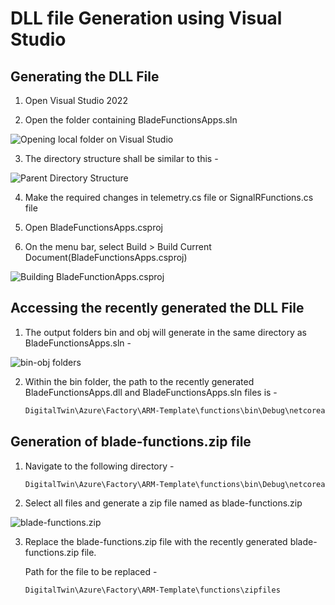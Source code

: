 # DLL file Generation using Visual Studio

## Generating the DLL File

1. Open Visual Studio 2022

2. Open the folder containing BladeFunctionsApps.sln
   
![Opening local folder on Visual Studio](https://github.com/hemantjuyal/DigitalTwin/assets/94553271/2acf2f31-00a7-4b73-a13e-1beca849b90b)

3. The directory structure shall be similar to this -

![Parent Directory Structure](https://github.com/hemantjuyal/DigitalTwin/assets/94553271/0283ea17-c53d-47fc-a2a3-8488f15123ea)

4. Make the required changes in telemetry.cs file or SignalRFunctions.cs file

5. Open BladeFunctionsApps.csproj
   
6. On the menu bar, select Build > Build Current Document(BladeFunctionsApps.csproj)

![Building BladeFunctionApps.csproj](https://github.com/hemantjuyal/DigitalTwin/assets/94553271/c922fcf0-0127-4acd-80af-e6dea131c7e1)

## Accessing the recently generated the DLL File

1. The output folders bin and obj will generate in the same directory as BladeFunctionsApps.sln -

![bin-obj folders](https://github.com/hemantjuyal/DigitalTwin/assets/94553271/e79b9f55-3e94-44aa-bc4a-05b6a8743496)

2. Within the bin folder, the path to the recently generated BladeFunctionsApps.dll and BladeFunctionsApps.sln files is -
   
   ```powershell
   DigitalTwin\Azure\Factory\ARM-Template\functions\bin\Debug\netcoreapp3.1\bin

## Generation of blade-functions.zip file

1. Navigate to the following directory -
   
   ```powershell
   DigitalTwin\Azure\Factory\ARM-Template\functions\bin\Debug\netcoreapp3.1

2. Select all files and generate a zip file named as blade-functions.zip

![blade-functions.zip](https://github.com/hemantjuyal/DigitalTwin/assets/94553271/92f944c8-2ced-4600-9447-8e04816ee5cb)

3. Replace the blade-functions.zip file with the recently generated blade-functions.zip file.
   
   Path for the file to be replaced -
   
   ```powershell
   DigitalTwin\Azure\Factory\ARM-Template\functions\zipfiles
